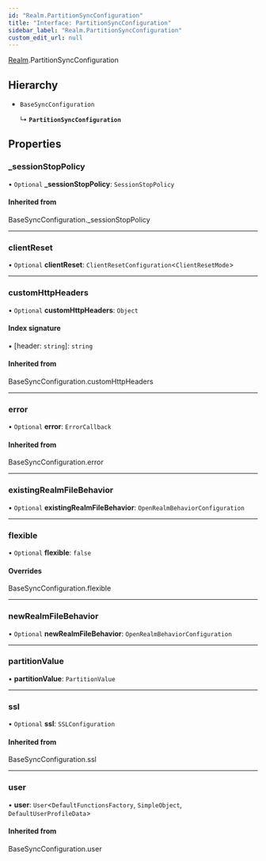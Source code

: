 ```yaml
---
id: "Realm.PartitionSyncConfiguration"
title: "Interface: PartitionSyncConfiguration"
sidebar_label: "Realm.PartitionSyncConfiguration"
custom_edit_url: null
---
```


[Realm](../namespaces/Realm).PartitionSyncConfiguration

## Hierarchy

- `BaseSyncConfiguration`

  ↳ **`PartitionSyncConfiguration`**

## Properties

### \_sessionStopPolicy

• `Optional` **\_sessionStopPolicy**: `SessionStopPolicy`

#### Inherited from

BaseSyncConfiguration.\_sessionStopPolicy

___

### clientReset

• `Optional` **clientReset**: `ClientResetConfiguration`<`ClientResetMode`\>

___

### customHttpHeaders

• `Optional` **customHttpHeaders**: `Object`

#### Index signature

▪ [header: `string`]: `string`

#### Inherited from

BaseSyncConfiguration.customHttpHeaders

___

### error

• `Optional` **error**: `ErrorCallback`

#### Inherited from

BaseSyncConfiguration.error

___

### existingRealmFileBehavior

• `Optional` **existingRealmFileBehavior**: `OpenRealmBehaviorConfiguration`

___

### flexible

• `Optional` **flexible**: ``false``

#### Overrides

BaseSyncConfiguration.flexible

___

### newRealmFileBehavior

• `Optional` **newRealmFileBehavior**: `OpenRealmBehaviorConfiguration`

___

### partitionValue

• **partitionValue**: `PartitionValue`

___

### ssl

• `Optional` **ssl**: `SSLConfiguration`

#### Inherited from

BaseSyncConfiguration.ssl

___

### user

• **user**: `User`<`DefaultFunctionsFactory`, `SimpleObject`, `DefaultUserProfileData`\>

#### Inherited from

BaseSyncConfiguration.user
